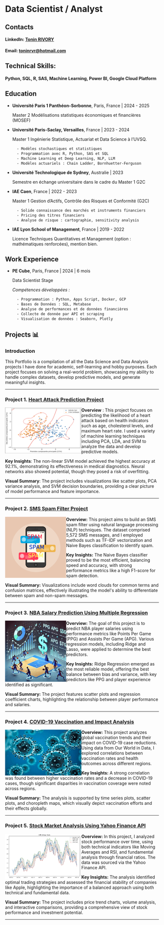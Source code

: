 # Data Scientist / Analyst 

## Contacts 
#### LinkedIn: [Tonin RIVORY](https://www.linkedin.com/in/tonin-rivory-1207b5172/)
#### Email: toninrvr@hotmail.com

## Technical Skills: 
#### Python, SQL, R, SAS, Machine Learning, Power BI, Google Cloud Platform

## Education
- **Université Paris 1 Panthéon-Sorbonne**, Paris, France | 2024 - 2025

    Master 2 Modélisations statistiques économiques et financières (MOSEF)
- **Université Paris-Saclay, Versailles**, France | 2023 - 2024

    Master 1 Ingénierie Statistique, Actuariat et Data Science à l’UVSQ.
  
        - Modèles stochastiques et statistiques
        - Programmation avec R, Python, SAS et SQL
        - Machine Learning et Deep Learning, NLP, LLM
        - Modèles actuariels : Chain Ladder, Bornhuetter-Ferguson

- **Université Technologique de Sydney**, Australie | 2023

    Semestre en échange universitaire dans le cadre du Master 1 G2C
- **IAE Caen**, France | 2022 - 2023

    Master 1 Gestion d’Actifs, Contrôle des Risques et Conformité (G2C)
  
        - Solide connaissance des marchés et instruments financiers
        - Pricing des titres financiers
        - Analyse de risque : cartographie, sensitivity analysis
- **IAE Lyon School of Management**, France | 2019 - 2022

    Licence Techniques Quantitatives et Management (option : mathématiques renforcées), mention bien.

## Work Experience
- **PE Cube**, Paris, France | 2024 | 6 mois

    Data Scientist Stage

    *Compétences développées :*

        - Programmation : Python, Apps Script, Docker, GCP
        - Bases de Données : SQL, Metabase
        - Analyse de performances et de données financières
        - Collecte de donnée par API et scraping
        - Visualisation de données : Seaborn, Plotly


## Projects 📊

### Introduction
This Portfolio is a compilation of all the Data Science and Data Analysis projects I have done for academic, self-learning and hobby purposes. 
Each project focuses on solving a real-world problem, showcasing my ability to handle complex datasets, develop predictive models, and generate meaningful insights. 

---

### Project 1. [Heart Attack Prediction Project](https://github.com/ton1rvr/portfolio/tree/07d5fa29fe8bedf42a502b5657f44f53c12fa21a/Project%201%20-%20Heart%20Attack%20Prediction%20(ML%20w%3A%20python))

<img align="left" width="250" height="150" src="https://github.com/ton1rvr/portfolio/blob/main/assets/img/heartattack.png"> 

**Overview** : This project focuses on predicting the likelihood of a heart attack based on health indicators such as age, cholesterol levels, and maximum heart rate. I used a variety of machine learning techniques including PCA, LDA, and SVM to analyze the data and develop predictive models.

**Key Insights**: The non-linear SVM model achieved the highest accuracy at 92.1%, demonstrating its effectiveness in medical diagnostics. Neural networks also showed potential, though they posed a risk of overfitting.

**Visual Summary**: The project includes visualizations like scatter plots, PCA variance analysis, and SVM decision boundaries, providing a clear picture of model performance and feature importance.

---

### Project 2. [SMS Spam Filter Project](https://github.com/ton1rvr/portfolio/tree/07d5fa29fe8bedf42a502b5657f44f53c12fa21a/Project%202%20-%20SMS%20Spam%20Filter%20(NLP%20w%3A%20python))

<img align="left" width="200" height="200" src="https://github.com/ton1rvr/portfolio/blob/main/assets/img/spam.png"> 

**Overview:** This project aims to build an SMS spam filter using natural language processing (NLP) techniques. The dataset comprised 5,572 SMS messages, and I employed methods such as TF-IDF vectorization and Naive Bayes classification to identify spam.

**Key Insights:** The Naive Bayes classifier proved to be the most efficient, balancing speed and accuracy, with strong performance metrics like a high F1-score for spam detection.

**Visual Summary:** Visualizations include word clouds for common terms and confusion matrices, effectively illustrating the model's ability to differentiate between spam and non-spam messages.

---

### Project 3. [NBA Salary Prediction Using Multiple Regression](https://github.com/ton1rvr/portfolio/tree/07d5fa29fe8bedf42a502b5657f44f53c12fa21a/Project%203%20-%20NBA%20Salary%20Prediction%20(Multiple%20Reg%20w%3A%20R))

<img align="left" width="200" height="200" src="https://github.com/ton1rvr/portfolio/blob/main/assets/img/nbasalary.png"> 

**Overview:** The goal of this project is to predict NBA player salaries using performance metrics like Points Per Game (PPG) and Assists Per Game (APG). Various regression models, including Ridge and Lasso, were applied to determine the best predictors.

**Key Insights:** Ridge Regression emerged as the most reliable model, offering the best balance between bias and variance, with key predictors like PPG and player experience identified as significant.

**Visual Summary:** The project features scatter plots and regression coefficient charts, highlighting the relationship between player performance and salaries.

---

### Project 4. [COVID-19 Vaccination and Impact Analysis](https://github.com/ton1rvr/portfolio/tree/07d5fa29fe8bedf42a502b5657f44f53c12fa21a/Project%204%20-%20COVID-19%20Analysis%20(data%20viz%20w%3A%20python))

<img align="left" width="250" height="150" src="https://github.com/ton1rvr/portfolio/blob/main/assets/img/coronavirus.jpg"> 

**Overview:** This project analyzes global vaccination trends and their impact on COVID-19 case reductions. Using data from Our World in Data, I explored correlations between vaccination rates and health outcomes across different regions.

**Key Insights:** A strong correlation was found between higher vaccination rates and a decrease in COVID-19 cases, though significant disparities in vaccination coverage were noted across regions.

**Visual Summary:** The analysis is supported by time series plots, scatter plots, and choropleth maps, which visually depict vaccination efforts and their effects globally.

---

### Project 5. [Stock Market Analysis Using Yahoo Finance API](https://github.com/ton1rvr/portfolio/tree/07d5fa29fe8bedf42a502b5657f44f53c12fa21a/Project%205%20-%20Stock%20Market%20Analysis%20(YFinance%20API%20w%3A%20python))

<img align="left" width="250" height="150" src="https://github.com/ton1rvr/portfolio/blob/main/assets/img/yfinance.png"> 

**Overview:** In this project, I analyzed stock performance over time, using both technical indicators like Moving Averages and RSI, and fundamental analysis through financial ratios. The data was sourced via the Yahoo Finance API.

**Key Insights:** The analysis identified optimal trading strategies and assessed the financial stability of companies like Apple, highlighting the importance of a balanced approach using both technical and fundamental data.

**Visual Summary:** The project includes price trend charts, volume analysis, and interactive comparisons, providing a comprehensive view of stock performance and investment potential.

---
